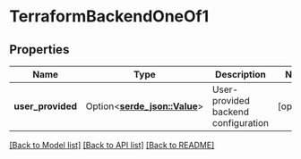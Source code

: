 # TerraformBackendOneOf1

## Properties

Name | Type | Description | Notes
------------ | ------------- | ------------- | -------------
**user_provided** | Option<[**serde_json::Value**](.md)> | User-provided backend configuration | [optional]

[[Back to Model list]](../README.md#documentation-for-models) [[Back to API list]](../README.md#documentation-for-api-endpoints) [[Back to README]](../README.md)


